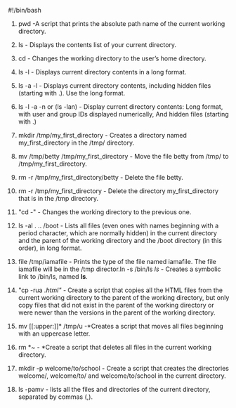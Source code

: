 #!/bin/bash

1. pwd -A script that prints the absolute path name of the current working directory.

2. ls - Displays the contents list of your current directory.

3. cd - Changes the working directory to the user’s home directory.

4. ls -l - Displays current directory contents in a long format.

5. ls -a -l - Displays current directory contents, including hidden files (starting with .). Use the long format.

6. ls -l -a -n or (ls -lan) - Display current directory contents: Long format, with user and group IDs displayed numerically, And hidden files (starting with .)

7. mkdir /tmp/my_first_directory - Creates a directory named my_first_directory in the /tmp/ directory.

8. mv /tmp/betty /tmp/my_first_directory - Move the file betty from /tmp/ to /tmp/my_first_directory.

9. rm -r /tmp/my_first_directory/betty - Delete the file betty.

10. rm -r /tmp/my_first_directory - Delete the directory my_first_directory that is in the /tmp directory.

11. "cd -" - Changes the working directory to the previous one.

12. ls -al . .. /boot -  Lists all files (even ones with names beginning with a period character, which are normally hidden) in the current directory and the parent of the working directory and the /boot directory (in this order), in long format.

13. file /tmp/iamafile - Prints the type of the file named iamafile. The file iamafile will be in the /tmp director.ln -s /bin/ls _ls_ - Creates a symbolic link to /bin/ls, named __ls__.

14. "cp -rua *.html" -* Create a script that copies all the HTML files from the current working directory to the parent of the working directory, but only copy files that did not exist in the parent of the working directory or were newer than the versions in the parent of the working directory.

15. mv [[:upper:]]* /tmp/u -*Creates a script that moves all files beginning with an uppercase letter.

16. rm *~ - *Create a script that deletes all files in the current working directory.

17. mkdir -p welcome/to/school - Create a script that creates the directories welcome/, welcome/to/ and welcome/to/school in the current directory. 

18. ls -pamv - lists all the files and directories of the current directory, separated by commas (,).
